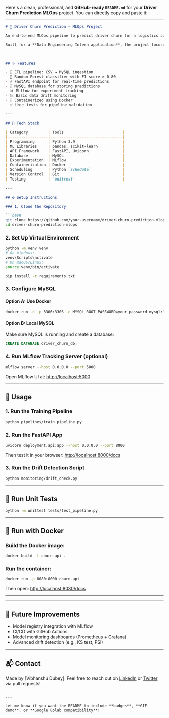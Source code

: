 Here's a clean, professional, and **GitHub-ready `README.md`** for your **Driver Churn Prediction MLOps** project. You can directly copy and paste it:

---

````markdown
# 🚚 Driver Churn Prediction – MLOps Project

An end-to-end MLOps pipeline to predict driver churn for a logistics company (e.g., Porter). This project demonstrates real-world machine learning deployment practices using Python, FastAPI, MySQL, Docker, and MLflow.

Built for a **Data Engineering Intern application**, the project focuses on data engineering, model training, deployment, and monitoring.

---

## ✨ Features

- 🔄 ETL pipeline: CSV → MySQL ingestion
- 🌲 Random Forest classifier with F1-score ≥ 0.80
- ⚡ FastAPI endpoint for real-time predictions
- 💾 MySQL database for storing predictions
- 📊 MLflow for experiment tracking
- 📉 Basic data drift monitoring
- 🐳 Containerized using Docker
- ✅ Unit tests for pipeline validation

---

## 🧰 Tech Stack

| Category         | Tools                          |
|------------------|--------------------------------|
| Programming      | Python 3.9                     |
| ML Libraries     | pandas, scikit-learn           |
| API Framework    | FastAPI, Uvicorn               |
| Database         | MySQL                          |
| Experimentation  | MLflow                         |
| Containerization | Docker                         |
| Scheduling       | Python `schedule`              |
| Version Control  | Git                            |
| Testing          | `unittest`                     |

---

## ⚙️ Setup Instructions

### 1. Clone the Repository

```bash
git clone https://github.com/your-username/driver-churn-prediction-mlops.git
cd driver-churn-prediction-mlops
````

### 2. Set Up Virtual Environment

```bash
python -m venv venv
# On Windows:
venv\Scripts\activate
# On macOS/Linux:
source venv/bin/activate

pip install -r requirements.txt
```

### 3. Configure MySQL

#### Option A: Use Docker

```bash
docker run -d -p 3306:3306 -e MYSQL_ROOT_PASSWORD=your_password mysql:latest
```

#### Option B: Local MySQL

Make sure MySQL is running and create a database:

```sql
CREATE DATABASE driver_churn_db;
```

### 4. Run MLflow Tracking Server (optional)

```bash
mlflow server --host 0.0.0.0 --port 5000
```

Open MLflow UI at: [http://localhost:5000](http://localhost:5000)

---

## 🚀 Usage

### 1. Run the Training Pipeline

```bash
python pipelines/train_pipeline.py
```

### 2. Run the FastAPI App

```bash
uvicorn deployment.api:app --host 0.0.0.0 --port 8000
```

Then test it in your browser: [http://localhost:8000/docs](http://localhost:8000/docs)

### 3. Run the Drift Detection Script

```bash
python monitoring/drift_check.py
```

---

## 🧪 Run Unit Tests

```bash
python -m unittest tests/test_pipeline.py
```

---

## 🐳 Run with Docker

### Build the Docker image:

```bash
docker build -t churn-api .
```

### Run the container:

```bash
docker run -p 8080:8000 churn-api
```

Then open: [http://localhost:8080/docs](http://localhost:8080/docs)

---

---

## 📌 Future Improvements

* Model registry integration with MLflow
* CI/CD with GitHub Actions
* Model monitoring dashboards (Prometheus + Grafana)
* Advanced drift detection (e.g., KS test, PSI)

---

## 📬 Contact

Made by \[Vibhanshu Dubey]. Feel free to reach out on [LinkedIn](https://www.linkedin.com/in/vibhanshudubey/) or [Twitter](https://x.com/vibhanshudubeyycontribute) via pull requests!

```

---

Let me know if you want the README to include **badges**, **GIF demo**, or **Google Colab compatibility**!
```
